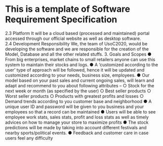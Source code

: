 # This is a template of Software Requirement Specification

2.3 Platform 
It will be a cloud based (processed and maintained) portal accessed through our official website as well as desktop software.  
2.4 Development Responsibility
We, the team of UsoC2020, would be developing the software and we are responsible for the creation of the Model, Database and all the other related stuffs.
3. Goals and Scopes
  ●	From big enterprises, market chains to small retailers anyone can use this system to maintain their stocks and logs.
  ●	A ‘customized according to the user’ type of approach will be followed, hence it will be updated and customized according to your     needs, business size, employees.
  ●	Our model based on your past sales and current ongoing sales, will learn and adapt and recommend to you about following attributes – 
    ○	Stock for the next week or month (as specified by the user)
    ○	Best seller products
    ○	Worst seller products
    ○	Products with greatest profits and losses
    ○	Demand trends according to you customer base and neighborhood
  ●	 A unique user ID and password will be given to you business and your employees so that a record can be maintained 
  ●	Users will be able to see employee work stats, sales stats, profit and loss stats as well as timely advices on how to manage your     store to maximize profits
  ●	The stock predictions will be made by taking into account different festivals and nearby sports/political events.
  ●	Feedback and customer care in case users feel any difficulty   


